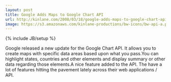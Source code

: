 ```yaml
---
layout: post
title: Google Adds Maps to Google Chart API
url: http://kinlane.com/2008/03/18/google-adds-maps-to-google-chart-api/
image: https://s3.amazonaws.com/kinlane-productions/bw-icons/bw-api-a.png
---
```

{% include JB/setup %}
Google released a new update for the Google Chart API.  It allows you to create maps with specific data areas based upon what you pass.You can highlight states, countries and other elements and display summary or other data regarding those elements.A nice feature added to the API.  The have a lot of features hitting the pavement lately across their web applications / API.